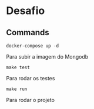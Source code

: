 # Desafio

## Commands

`docker-compose up -d`

Para subir a imagem do Mongodb

`make test`

Para rodar os testes

`make run`

Para rodar o projeto
